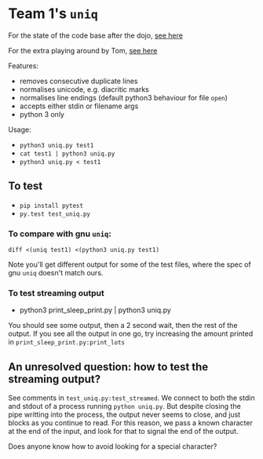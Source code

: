 # Team 1's `uniq`

For the state of the code base after the dojo, [see here](https://github.com/ldnpydojo/pydojo-uniq-s6e4/tree/master/team1)

For the extra playing around by Tom, [see here](https://github.com/tomviner/pydojo-uniq-s6e4/tree/master/team1)

Features:

- removes consecutive duplicate lines
- normalises unicode, e.g. diacritic marks
- normalises line endings (default python3 behaviour for file `open`)
- accepts either stdin or filename args
- python 3 only

Usage:

- `python3 uniq.py test1`
- `cat test1 | python3 uniq.py`
- `python3 uniq.py < test1`

## To test

- `pip install pytest`
- `py.test test_uniq.py`

### To compare with gnu `uniq`:

    diff <(uniq test1) <(python3 uniq.py test1)

Note you'll get different output for some of the test files, where the spec of gnu `uniq` doesn't match ours.

### To test streaming output

- python3 print_sleep_print.py | python3 uniq.py

You should see some output, then a 2 second wait, then the rest of the output. If you see all the output in one go, try increasing the amount printed in `print_sleep_print.py:print_lots`

## An unresolved question: how to test the streaming output?

See comments in `test_uniq.py:test_streamed`. We connect to both the stdin and stdout of a process running `python uniq.py`. But despite closing the pipe writting into the process, the output never seems to close, and just blocks as you continue to read. For this reason, we pass a known character at the end of the input, and look for that to signal the end of the output.

Does anyone know how to avoid looking for a special character?

